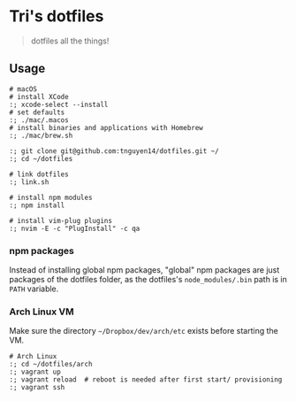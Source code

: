 # Tri's dotfiles
> dotfiles all the things!

## Usage

```shell
# macOS
# install XCode
:; xcode-select --install
# set defaults
:; ./mac/.macos
# install binaries and applications with Homebrew
:; ./mac/brew.sh

:; git clone git@github.com:tnguyen14/dotfiles.git ~/
:; cd ~/dotfiles

# link dotfiles
:; link.sh

# install npm modules
:; npm install

# install vim-plug plugins
:; nvim -E -c "PlugInstall" -c qa

```

### npm packages
Instead of installing global npm packages, "global" npm packages are just packages of the dotfiles folder, as the dotfiles's `node_modules/.bin` path is in `PATH` variable.

### Arch Linux VM

Make sure the directory `~/Dropbox/dev/arch/etc` exists before starting the VM.

```shell
# Arch Linux
:; cd ~/dotfiles/arch
:; vagrant up
:; vagrant reload  # reboot is needed after first start/ provisioning
:; vagrant ssh
```
